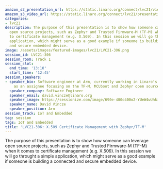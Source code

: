 ```yaml
---
amazon_s3_presentation_url: https://static.linaro.org/connect/lvc21/videos/lvc21-306.mp4
amazon_s3_video_url: https://static.linaro.org/connect/lvc21/presentations/lvc21-306.pdf
categories:
- lvc21
description: The purpose of this presentation is to show how someone can leverage
  open source projects, such as Zephyr and Trusted Firmware-M (TF-M) when it comes
  to certificate management (e.g. X.509). In this session we will go throught a simple
  application, which might serve as a good example if someone is building a connected
  and secure embedded device.
image: /assets/images/featured-images/lvc21/LVC21-306.png
session_id: LVC21-306
session_room: Track 1
session_slot:
  end_time: '13:10'
  start_time: '12:45'
session_speakers:
- speaker_bio: Software engineer at Arm, currently working in Linaro's LITE group
    as an assignee focusing on the TF-M, MCUboot and Zephyr open source projects.
  speaker_company: Software Engineer
  speaker_email: david.vincze@linaro.org
  speaker_image: https://sessionize.com/image/690e-400o400o2-YUeW4wUhki2XTkh9h5okHj.jpg
  speaker_name: David Vincze
  speaker_position: Arm
session_track: IoT and Embedded
tag: session
tags: IoT and Embedded
title: 'LVC21-306: X.509 Certificate Management with Zephyr/TF-M'
---
```


The purpose of this presentation is to show how someone can leverage open source projects, such as Zephyr and Trusted Firmware-M (TF-M) when it comes to certificate management (e.g. X.509). In this session we will go throught a simple application, which might serve as a good example if someone is building a connected and secure embedded device.